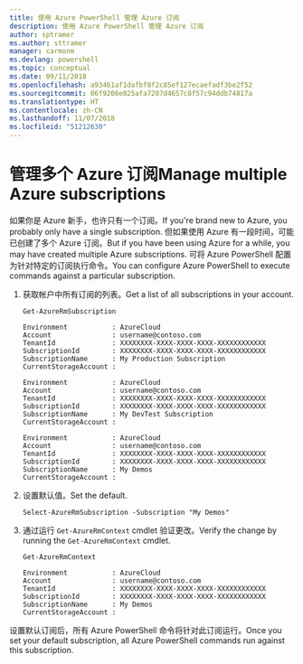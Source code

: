 ```yaml
---
title: 使用 Azure PowerShell 管理 Azure 订阅
description: 使用 Azure PowerShell 管理 Azure 订阅
author: sptramer
ms.author: sttramer
manager: carmonm
ms.devlang: powershell
ms.topic: conceptual
ms.date: 09/11/2018
ms.openlocfilehash: a93461af1dafbf8f2c85ef127ecaefadf3be2f52
ms.sourcegitcommit: 06f9206e025afa7207d4657c8f57c94ddb74817a
ms.translationtype: HT
ms.contentlocale: zh-CN
ms.lasthandoff: 11/07/2018
ms.locfileid: "51212630"
---
```

# <a name="manage-multiple-azure-subscriptions"></a><span data-ttu-id="f4717-103">管理多个 Azure 订阅</span><span class="sxs-lookup"><span data-stu-id="f4717-103">Manage multiple Azure subscriptions</span></span>

<span data-ttu-id="f4717-104">如果你是 Azure 新手，也许只有一个订阅。</span><span class="sxs-lookup"><span data-stu-id="f4717-104">If you're brand new to Azure, you probably only have a single subscription.</span></span> <span data-ttu-id="f4717-105">但如果使用 Azure 有一段时间，可能已创建了多个 Azure 订阅。</span><span class="sxs-lookup"><span data-stu-id="f4717-105">But if you have been using Azure for a while, you may have created multiple Azure subscriptions.</span></span> <span data-ttu-id="f4717-106">可将 Azure PowerShell 配置为针对特定的订阅执行命令。</span><span class="sxs-lookup"><span data-stu-id="f4717-106">You can configure Azure PowerShell to execute commands against a particular subscription.</span></span>

1. <span data-ttu-id="f4717-107">获取帐户中所有订阅的列表。</span><span class="sxs-lookup"><span data-stu-id="f4717-107">Get a list of all subscriptions in your account.</span></span>

    ```azurepowershell-interactive
    Get-AzureRmSubscription
    ```

    ```output
    Environment           : AzureCloud
    Account               : username@contoso.com
    TenantId              : XXXXXXXX-XXXX-XXXX-XXXX-XXXXXXXXXXXX
    SubscriptionId        : XXXXXXXX-XXXX-XXXX-XXXX-XXXXXXXXXXXX
    SubscriptionName      : My Production Subscription
    CurrentStorageAccount :

    Environment           : AzureCloud
    Account               : username@contoso.com
    TenantId              : XXXXXXXX-XXXX-XXXX-XXXX-XXXXXXXXXXXX
    SubscriptionId        : XXXXXXXX-XXXX-XXXX-XXXX-XXXXXXXXXXXX
    SubscriptionName      : My DevTest Subscription
    CurrentStorageAccount :

    Environment           : AzureCloud
    Account               : username@contoso.com
    TenantId              : XXXXXXXX-XXXX-XXXX-XXXX-XXXXXXXXXXXX
    SubscriptionId        : XXXXXXXX-XXXX-XXXX-XXXX-XXXXXXXXXXXX
    SubscriptionName      : My Demos
    CurrentStorageAccount :
    ```

2. <span data-ttu-id="f4717-108">设置默认值。</span><span class="sxs-lookup"><span data-stu-id="f4717-108">Set the default.</span></span>

    ```azurepowershell-interactive
    Select-AzureRmSubscription -Subscription "My Demos"
    ```

3. <span data-ttu-id="f4717-109">通过运行 `Get-AzureRmContext` cmdlet 验证更改。</span><span class="sxs-lookup"><span data-stu-id="f4717-109">Verify the change by running the `Get-AzureRmContext` cmdlet.</span></span>

    ```azurepowershell-interactive
    Get-AzureRmContext
    ```

    ```output
    Environment           : AzureCloud
    Account               : username@contoso.com
    TenantId              : XXXXXXXX-XXXX-XXXX-XXXX-XXXXXXXXXXXX
    SubscriptionId        : XXXXXXXX-XXXX-XXXX-XXXX-XXXXXXXXXXXX
    SubscriptionName      : My Demos
    CurrentStorageAccount :
    ```

<span data-ttu-id="f4717-110">设置默认订阅后，所有 Azure PowerShell 命令将针对此订阅运行。</span><span class="sxs-lookup"><span data-stu-id="f4717-110">Once you set your default subscription, all Azure PowerShell commands run against this subscription.</span></span>
